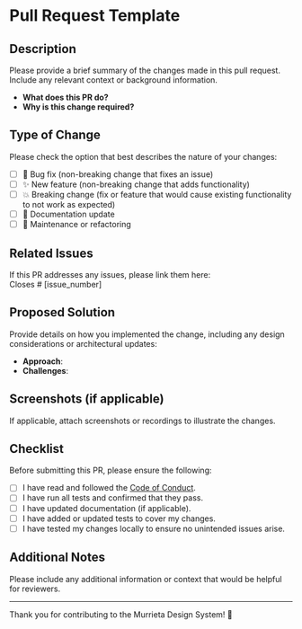 # Pull Request Template  

## Description  

Please provide a brief summary of the changes made in this pull request. Include any relevant context or background information.  

- **What does this PR do?**  
- **Why is this change required?**  

## Type of Change  

Please check the option that best describes the nature of your changes:  

- [ ] 🐛 Bug fix (non-breaking change that fixes an issue)  
- [ ] ✨ New feature (non-breaking change that adds functionality)  
- [ ] 💥 Breaking change (fix or feature that would cause existing functionality to not work as expected)  
- [ ] 📄 Documentation update  
- [ ] 🔧 Maintenance or refactoring  

## Related Issues  

If this PR addresses any issues, please link them here:  
Closes # [issue_number]  

## Proposed Solution  

Provide details on how you implemented the change, including any design considerations or architectural updates:  

- **Approach**:  
- **Challenges**:  

## Screenshots (if applicable)  

If applicable, attach screenshots or recordings to illustrate the changes.  

## Checklist  

Before submitting this PR, please ensure the following:  

- [ ] I have read and followed the [Code of Conduct](./CODE_OF_CONDUCT.md).  
- [ ] I have run all tests and confirmed that they pass.  
- [ ] I have updated documentation (if applicable).  
- [ ] I have added or updated tests to cover my changes.  
- [ ] I have tested my changes locally to ensure no unintended issues arise.  

## Additional Notes  

Please include any additional information or context that would be helpful for reviewers.  

---  

Thank you for contributing to the Murrieta Design System! 🚀
